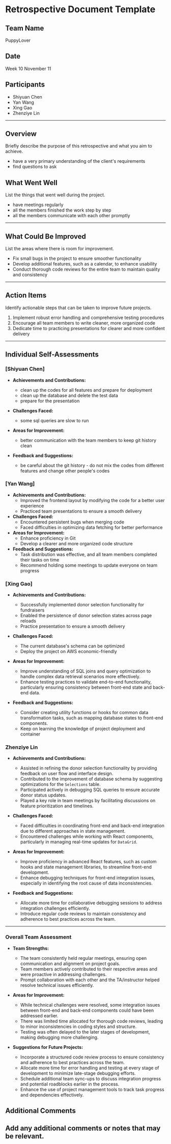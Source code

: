 # Retrospective Document Template

## Team Name
PuppyLover

## Date
Week 10 November 11

## Participants
- Shiyuan Chen
- Yan Wang
- Xing Gao
- Zhenziye Lin

---

## Overview
Briefly describe the purpose of this retrospective and what you aim to achieve.

- have a very primary understanding of the client's requirements
- find questions to ask

## What Went Well
List the things that went well during the project.
- have meetings regularly
- all the members finished the work step by step
- all the members communicate with each other promptly

---

## What Could Be Improved
List the areas where there is room for improvement.
- Fix small bugs in the project to ensure smoother functionality
- Develop additional features, such as a calendar, to enhance usability
- Conduct thorough code reviews for the entire team to maintain quality and consistency

---

## Action Items
Identify actionable steps that can be taken to improve future projects.
1. Implement robust error handling and comprehensive testing procedures
2. Encourage all team members to write cleaner, more organized code
3. Dedicate time to practicing presentations for clearer and more confident delivery

---

## Individual Self-Assessments
### [Shiyuan Chen]
- **Achievements and Contributions:**
  - clean up the codes for all features and prepare for deployment
  - clean up the database and delete the test data
  - prepare for the presentation
  
- **Challenges Faced:**
  - some sql queries are slow to run
- **Areas for Improvement:**
  - better communication with the team members to keep git history clean
- **Feedback and Suggestions:**
  - be careful about the git history - do not mix the codes from different features and change other people's codes

### [Yan Wang]
- **Achievements and Contributions:**
  - Improved the frontend layout by modifying the code for a better user experience
  - Practiced team presentations to ensure a smooth delivery
- **Challenges Faced:**
  - Encountered persistent bugs when merging code
  - Faced difficulties in optimizing data fetching for better performance
- **Areas for Improvement:**
  - Enhance proficiency in Git 
  - Develop a clearer and more organized code structure
- **Feedback and Suggestions:**
  - Task distribution was effective, and all team members completed their tasks on time
  - Recommend holding some meetings to update everyone on team progress

### [Xing Gao]
- **Achievements and Contributions:**
  - Successfully implemented donor selection functionality for fundraisers
  - Enabled the persistence of donor selection states across page reloads
  - Practice presentation to ensure a smooth delivery

- **Challenges Faced:**
  - The current database's schema can be optimized
  - Deploy the project on AWS economic-friendly

- **Areas for Improvement:**
  - Improve understanding of SQL joins and query optimization to handle complex data retrieval scenarios more effectively.
  - Enhance testing practices to validate end-to-end functionality, particularly ensuring consistency between front-end state and back-end data.

- **Feedback and Suggestions:**
  - Consider creating utility functions or hooks for common data transformation tasks, such as mapping database states to front-end components.
  - Keep on learning the knowledge of project deployment and container

### Zhenziye Lin
- **Achievements and Contributions:**
  - Assisted in refining the donor selection functionality by providing feedback on user flow and interface design.
  - Contributed to the improvement of database schema by suggesting optimizations for the `Selections` table.
  - Participated actively in debugging SQL queries to ensure accurate donor status updates.
  - Played a key role in team meetings by facilitating discussions on feature prioritization and timelines.
  
- **Challenges Faced:**
  - Faced difficulties in coordinating front-end and back-end integration due to different approaches in state management.
  - Encountered challenges while working with React components, particularly in managing real-time updates for `DataGrid`.
  
- **Areas for Improvement:**
  - Improve proficiency in advanced React features, such as custom hooks and state management libraries, to streamline front-end development.
  - Enhance debugging techniques for front-end integration issues, especially in identifying the root cause of data inconsistencies.
  
- **Feedback and Suggestions:**
  - Allocate more time for collaborative debugging sessions to address integration challenges efficiently.
  - Introduce regular code reviews to maintain consistency and adherence to best practices across the team.

---

### Overall Team Assessment

- **Team Strengths:**
  - The team consistently held regular meetings, ensuring open communication and alignment on project goals.
  - Team members actively contributed to their respective areas and were proactive in addressing challenges.
  - Prompt collaboration with each other and the TA/instructor helped resolve technical issues efficiently.

- **Areas for Improvement:**
  - While technical challenges were resolved, some integration issues between front-end and back-end components could have been addressed earlier.
  - There was limited time allocated for thorough code reviews, leading to minor inconsistencies in coding styles and structure.
  - Testing was often delayed to the later stages of development, making debugging more challenging.

- **Suggestions for Future Projects:**
  - Incorporate a structured code review process to ensure consistency and adherence to best practices across the team.
  - Allocate more time for error handling and testing at every stage of development to minimize late-stage debugging efforts.
  - Schedule additional team sync-ups to discuss integration progress and potential roadblocks earlier in the process.
  - Enhance the use of project management tools to track task progress and dependencies effectively.

## Additional Comments
Add any additional comments or notes that may be relevant.
-
